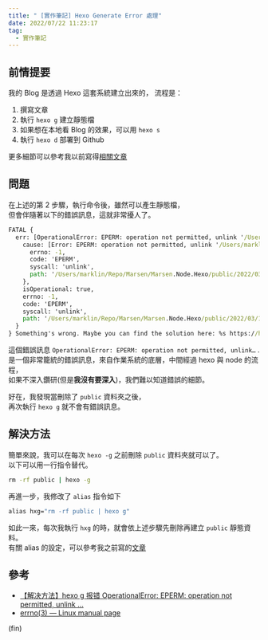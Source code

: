 ```yaml
---
title: " [實作筆記] Hexo Generate Error 處理"
date: 2022/07/22 11:23:17
tag:
  - 實作筆記
---
```


## 前情提要

我的 Blog 是透過 Hexo 這套系統建立出來的，
流程是：

1. 撰寫文章
2. 執行 `hexo g` 建立靜態檔
3. 如果想在本地看 Blog 的效果，可以用 `hexo s`
4. 執行 `hexo d` 部署到 Github

更多細節可以參考我以前寫得[相關文章](https://blog.marsen.me/2016/08/28/2016/how_to_use_github_page/)

## 問題

在上述的第 2 步驟，執行命令後，雖然可以產生靜態檔，  
但會伴隨著以下的錯誤訊息，這就非常擾人了。

```cmd
FATAL {
  err: [OperationalError: EPERM: operation not permitted, unlink '/Users/marklin/Repo/Marsen/Marsen.Node.Hexo/public/2022/03/18/2022/https_and_Brave_Browser'] {
    cause: [Error: EPERM: operation not permitted, unlink '/Users/marklin/Repo/Marsen/Marsen.Node.Hexo/public/2022/03/18/2022/https_and_Brave_Browser'] {
      errno: -1,
      code: 'EPERM',
      syscall: 'unlink',
      path: '/Users/marklin/Repo/Marsen/Marsen.Node.Hexo/public/2022/03/18/2022/https_and_Brave_Browser'
    },
    isOperational: true,
    errno: -1,
    code: 'EPERM',
    syscall: 'unlink',
    path: '/Users/marklin/Repo/Marsen/Marsen.Node.Hexo/public/2022/03/18/2022/https_and_Brave_Browser'
  }
} Something's wrong. Maybe you can find the solution here: %s https://hexo.io/docs/troubleshooting.html
```

這個錯誤訊息 `OperationalError: EPERM: operation not permitted, unlink…` .  
是一個非常籠統的錯誤訊息，來自作業系統的底層，中間經過 hexo 與 node 的流程，  
如果不深入鑽研(但是**我沒有要深入**)，我們難以知道錯誤的細節。

好在，我發現當刪除了 `public` 資料夾之後，  
再次執行 `hexo g` 就不會有錯誤訊息。

## 解決方法

簡單來說，我可以在每次 `hexo -g` 之前刪除 `public` 資料夾就可以了。  
以下可以用一行指令替代。

```cmd
rm -rf public | hexo -g
```

再進一步，我修改了 `alias` 指令如下

```cmd
alias hxg="rm -rf public | hexo g"
```

如此一來，每次我執行 `hxg` 的時，就會依上述步驟先刪除再建立 `public` 靜態資料。  
有關 alias 的設定，可以參考我之前寫的[文章](https://blog.marsen.me/2021/07/09/2021/alias_terminal/)

## 參考

- [【解决方法】hexo g 报错 OperationalError: EPERM: operation not permitted, unlink ...](https://blog.csdn.net/weixin_43871500/article/details/109163456)
- [errno(3) — Linux manual page](https://man7.org/linux/man-pages/man3/errno.3.html)

(fin)
